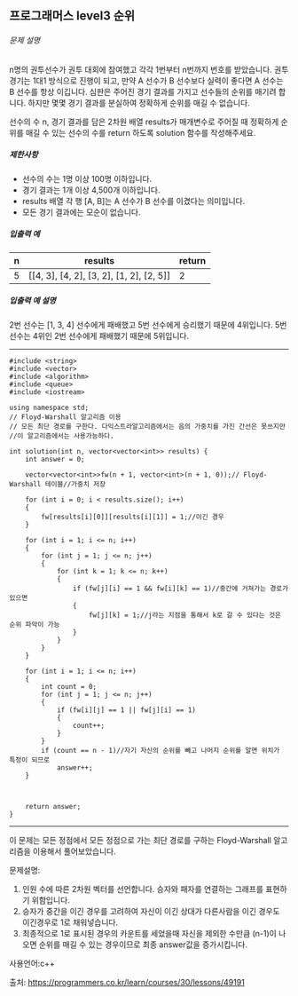## 프로그래머스 level3 순위 

###### 문제 설명

n명의 권투선수가 권투 대회에 참여했고 각각 1번부터 n번까지 번호를 받았습니다. 권투 경기는 1대1 방식으로 진행이 되고, 만약 A 선수가 B 선수보다 실력이 좋다면 A 선수는 B 선수를 항상 이깁니다. 심판은 주어진 경기 결과를 가지고 선수들의 순위를 매기려 합니다. 하지만 몇몇 경기 결과를 분실하여 정확하게 순위를 매길 수 없습니다.

선수의 수 n, 경기 결과를 담은 2차원 배열 results가 매개변수로 주어질 때 정확하게 순위를 매길 수 있는 선수의 수를 return 하도록 solution 함수를 작성해주세요.

##### 제한사항

- 선수의 수는 1명 이상 100명 이하입니다.
- 경기 결과는 1개 이상 4,500개 이하입니다.
- results 배열 각 행 [A, B]는 A 선수가 B 선수를 이겼다는 의미입니다.
- 모든 경기 결과에는 모순이 없습니다.

##### 입출력 예

| n    | results                                  | return |
| ---- | ---------------------------------------- | ------ |
| 5    | [[4, 3], [4, 2], [3, 2], [1, 2], [2, 5]] | 2      |

##### 입출력 예 설명

2번 선수는 [1, 3, 4] 선수에게 패배했고 5번 선수에게 승리했기 때문에 4위입니다.
5번 선수는 4위인 2번 선수에게 패배했기 때문에 5위입니다.

___

```
#include <string>
#include <vector>
#include <algorithm>
#include <queue>
#include <iostream>

using namespace std;
// Floyd-Warshall 알고리즘 이용
// 모든 최단 경로를 구한다. 다익스트라알고리즘에서는 음의 가중치를 가진 간선은 못쓰지만
//이 알고리즘에서는 사용가능하다.

int solution(int n, vector<vector<int>> results) {
	int answer = 0;

	vector<vector<int>>fw(n + 1, vector<int>(n + 1, 0));// Floyd-Warshall 테이블//가중치 저장

	for (int i = 0; i < results.size(); i++)
	{
		fw[results[i][0]][results[i][1]] = 1;//이긴 경우
	}

	for (int i = 1; i <= n; i++)
	{
		for (int j = 1; j <= n; j++)
		{
			for (int k = 1; k <= n; k++)
			{
				if (fw[j][i] == 1 && fw[i][k] == 1)//중간에 거쳐가는 경로가 있으면
				{
					fw[j][k] = 1;//j라는 지점을 통해서 k로 갈 수 있다는 것은 순위 파악이 가능
				}
			}
		}
	}

	for (int i = 1; i <= n; i++)
	{
		int count = 0;
		for (int j = 1; j <= n; j++)
		{
			if (fw[i][j] == 1 || fw[j][i] == 1)
			{
				count++;
			}
		}
		if (count == n - 1)//자기 자신의 순위를 빼고 나머지 순위를 알면 위치가 특정이 되므로
			answer++;
	}



	return answer;
}
```

____

이 문제는 모든 정점에서 모든 정점으로 가는 최단 경로를 구하는 Floyd-Warshall 알고리즘을 이용해서 풀어보았습니다.



문제설명:

1. 인원 수에 따른 2차원 벡터를 선언합니다. 승자와 패자를 연결하는 그래프를 표현하기 위함입니다.
2. 승자가 중간을 이긴 경우를 고려하여 자신이 이긴 상대가 다른사람을 이긴 경우도 이긴경우로 1로 채워넣습니다.
3. 최종적으로 1로 표시된 경우의 카운트를 세었을때 자신을 제외한 수만큼 (n-1)이 나오면 순위를 매길 수 있는 경우이므로 최종 answer값을 증가시킵니다.



사용언어:c++

출처: https://programmers.co.kr/learn/courses/30/lessons/49191
